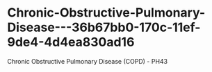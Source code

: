 # Chronic-Obstructive-Pulmonary-Disease---36b67bb0-170c-11ef-9de4-4d4ea830ad16
Chronic Obstructive Pulmonary Disease (COPD) - PH43
